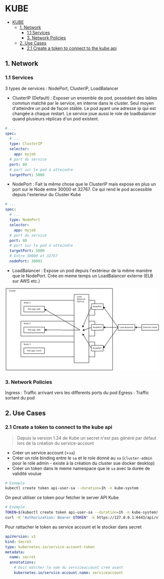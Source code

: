# KUBE

- [KUBE](#kube)
  - [1. Network](#1-network)
    - [1.1 Services](#11-services)
    - [3. Network Policies](#3-network-policies)
  - [2. Use Cases](#2-use-cases)
    - [2.1 Create a token to connect to the kube api](#21-create-a-token-to-connect-to-the-kube-api)

## 1. Network

### 1.1 Services

3 types de services : NodePort, ClusterIP, LoadBalancer

- ClusterIP (Default) : Exposer un ensemble de pod, possédant des lables commun matché par le service, en interne dans le cluster. Seul moyen d'atteindre un pod de façon stable. Le pod ayant une adresse ip qui est changée à chaque restart. Le service joue aussi le role de loadbalancer quand plusieurs réplicas d'un pod existent.

```yaml
# ...
spec:
  # ...
  type: ClusterIP
  selector:
    app: myjob
  # port du service
  port: 80
  # port sur le pod à atteindre
  targetPort: 5000
```

- NodePort : Fait la même chose que le ClusterIP mais expose en plus un port sur le Node entre 30000 et 32767. Ce qui rend le pod accessible depuis l'exterieur du Cluster Kube

```yaml
# ...
spec:
  # ...
  type: NodePort
  selector:
    app: myjob
  # port du service
  port: 80
  # port sur le pod à atteindre
  targetPort: 5000
  # Entre 30000 et 32767
  nodePort: 30001
```

- LoadBalancer : Expose un pod depuis l'extérieur de la même manière que le NodePort.
  Crée en meme temps un LoadBalancer externe (ELB sur AWS etc.)

![LoadBalancer](./imgs/loadbalancer-schema.png)

### 3. Network Policies


Ingress : Traffic arrivant vers les differents ports du pod
Egress : Traffic sortant du pod



## 2. Use Cases

### 2.1 Create a token to connect to the kube api

> Depuis la version 1.24 de Kube un secret n'est pas généré par défaut lors de la création du service-account

- Créer un service account (=`sa`)
- Créer un role binding entre le `sa` et le role donné au `sa` (`cluster-admin` pour le role admin - existe à la création du cluster sue docker desktop)
- Créer un token dans le meme namespace que le `sa` avec la durée de validité voulue

```sh
# Exemple
kubectl create token api-user-sa --duration=1h -n kube-system
```

On peut utiliser ce token pour fetcher le server API Kube

```sh
# Exemple
TOKEN=$(kubectl create token api-user-sa --duration=1h -n kube-system)
curl -H "Authorization: Bearer $TOKEN" -k https://127.0.0.1:6443/api/v1/namespaces/default/pods
```

Pour rattacher le token au service account et le stocker dans secret

```yml
apiVersion: v1
kind: Secret
type: kubernetes.io/service-account-token
metadata:
  name: secret
  annotations:
    # Doit matcher le nom du serviceaccount créé avant
    kubernetes.io/service-account.name: serviceaccount
```
